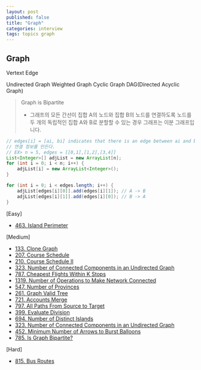 ```yaml
---
layout: post
published: false
title: "Graph"
categories: interview
tags: topics graph
---
```


## Graph

Vertext
Edge

Undirected Graph
Weighted Graph
Cyclic Graph
DAG(Directed Acyclic Graph)

> Graph is Bipartite  
> - 그래프의 모든 간선이 집합 A의 노드와 집합 B의 노드를 연결하도록 노드를 두 개의 독립적인 집합 A와 B로 분할할 수 있는 경우 그래프는 이분 그래프입니다.


```java
// edges[i] = [ai, bi] indicates that there is an edge between ai and bi in the graph.
// 연결 정보를 만든다.
// EX> n = 5, edges = [[0,1],[1,2],[3,4]]
List<Integer>[] adjList = new ArrayList[n];
for (int i = 0; i < n; i++) {
    adjList[i] = new ArrayList<Integer>();
}

for (int i = 0; i < edges.length; i++) {
    adjList[edges[i][0]].add(edges[i][1]); // A -> B
    adjList[edges[i][1]].add(edges[i][0]); // B -> A
}

```

[Easy]
- [463. Island Perimeter](/interview/2023/05/21/island-perimeter/)

[Medium]
- [133. Clone Graph](/interview/2023/05/21/clone-graph/)
- [207. Course Schedule](/interview/2023/05/21/course-schedule/)
- [210. Course Schedule II](/interview/2023/05/21/course-schedule-ii/)
- [323. Number of Connected Components in an Undirected Graph](/interview/2023/05/21/number-of-connected-components-in-an-undirected-graph/)
- [787. Cheapest Flights Within K Stops](/interview/2023/03/20/cheapest-flights-within-k-stops/)
- [1319. Number of Operations to Make Network Connected](problems/2023-04-25-number-of-operations-to-make-network-connected/)
- [547. Number of Provinces](problems/2023-02-21-number-of-provinces/)
- [261. Graph Valid Tree](/interview/2023/05/21/graph-valid-tree/)
- [721. Accounts Merge](/interview/2023/05/21/accounts-merge/)
- [797. All Paths From Source to Target](/interview/2023/05/21/all-paths-from-source-to-target/)
- [399. Evaluate Division](/interview/2023/05/21/evaluate-division/)
- [694. Number of Distinct Islands](/interview/2023/05/21/number-of-distinct-islands/)
- [323. Number of Connected Components in an Undirected Graph](/interview/2023/05/22/number-of-connected-components-in-an-undirected-graph/)
- [452. Minimum Number of Arrows to Burst Balloons](/interview/2023/05/30//minimum-number-of-arrows-to-burst-balloons/)
- [785. Is Graph Bipartite?](/interview/2023/05/30//is-graph-bipartite/)

[Hard]
- [815. Bus Routes](/interview/2023/05/21/bus-routes/)